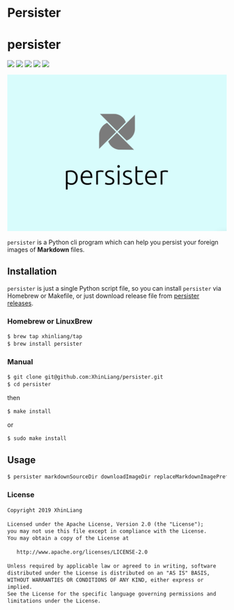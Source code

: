 # Persister

# persister
![](https://img.shields.io/crates/l/e.svg) ![](https://img.shields.io/pypi/pyversions/Scrapy.svg?style=flat) ![](https://img.shields.io/github/watchers/xhinliang/persister.svg?style=social) ![](https://img.shields.io/github/stars/xhinliang/persister.svg?style=social) ![](https://img.shields.io/github/forks/xhinliang/persister.svg?style=social)

![](resources/logo.png)


`persister` is a Python cli program which can help you persist your foreign images of **Markdown** files.


## Installation

`persister` is just a single Python script file, so  you can install `persister` via Homebrew or Makefile, or just download release file from [persister releases](https://github.com/XhinLiang/persister/releases).

### Homebrew or LinuxBrew

```bash
$ brew tap xhinliang/tap
$ brew install persister
```

### Manual

```bash
$ git clone git@github.com:XhinLiang/persister.git
$ cd persister
```
then
```bash
$ make install
```
or
```bash
$ sudo make install
```

## Usage

```bash
$ persister markdownSourceDir downloadImageDir replaceMarkdownImagePrefix
```

### License

```
Copyright 2019 XhinLiang

Licensed under the Apache License, Version 2.0 (the "License");
you may not use this file except in compliance with the License.
You may obtain a copy of the License at

   http://www.apache.org/licenses/LICENSE-2.0

Unless required by applicable law or agreed to in writing, software
distributed under the License is distributed on an "AS IS" BASIS,
WITHOUT WARRANTIES OR CONDITIONS OF ANY KIND, either express or implied.
See the License for the specific language governing permissions and
limitations under the License.
```
